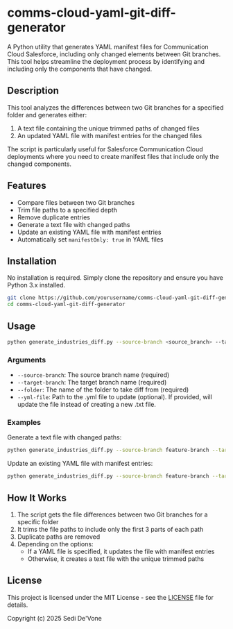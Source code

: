 # comms-cloud-yaml-git-diff-generator

A Python utility that generates YAML manifest files for Communication Cloud Salesforce, including only changed elements between Git branches. This tool helps streamline the deployment process by identifying and including only the components that have changed.

## Description

This tool analyzes the differences between two Git branches for a specified folder and generates either:
1. A text file containing the unique trimmed paths of changed files
2. An updated YAML file with manifest entries for the changed files

The script is particularly useful for Salesforce Communication Cloud deployments where you need to create manifest files that include only the changed components.

## Features

- Compare files between two Git branches
- Trim file paths to a specified depth
- Remove duplicate entries
- Generate a text file with changed paths
- Update an existing YAML file with manifest entries
- Automatically set `manifestOnly: true` in YAML files

## Installation

No installation is required. Simply clone the repository and ensure you have Python 3.x installed.

```bash
git clone https://github.com/yourusername/comms-cloud-yaml-git-diff-generator.git
cd comms-cloud-yaml-git-diff-generator
```

## Usage

```bash
python generate_industries_diff.py --source-branch <source_branch> --target-branch <target_branch> --folder <folder_path> [--yml-file <yaml_file_path>]
```

### Arguments

- `--source-branch`: The source branch name (required)
- `--target-branch`: The target branch name (required)
- `--folder`: The name of the folder to take diff from (required)
- `--yml-file`: Path to the .yml file to update (optional). If provided, will update the file instead of creating a new .txt file.

### Examples

Generate a text file with changed paths:
```bash
python generate_industries_diff.py --source-branch feature-branch --target-branch main --folder force-app
```

Update an existing YAML file with manifest entries:
```bash
python generate_industries_diff.py --source-branch feature-branch --target-branch main --folder force-app --yml-file deployment.yml
```

## How It Works

1. The script gets the file differences between two Git branches for a specific folder
2. It trims the file paths to include only the first 3 parts of each path
3. Duplicate paths are removed
4. Depending on the options:
   - If a YAML file is specified, it updates the file with manifest entries
   - Otherwise, it creates a text file with the unique trimmed paths

## License

This project is licensed under the MIT License - see the [LICENSE](LICENSE) file for details.

Copyright (c) 2025 Sedi De'Vone
